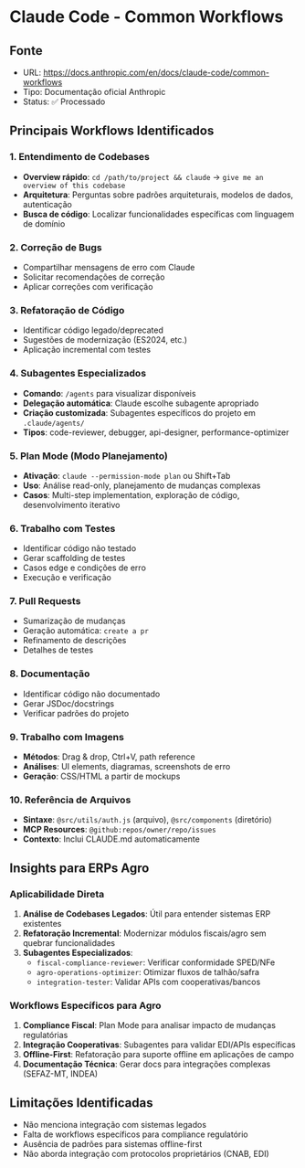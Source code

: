 # Claude Code - Common Workflows

## Fonte
- URL: https://docs.anthropic.com/en/docs/claude-code/common-workflows
- Tipo: Documentação oficial Anthropic
- Status: ✅ Processado

## Principais Workflows Identificados

### 1. Entendimento de Codebases
- **Overview rápido**: `cd /path/to/project && claude` → `give me an overview of this codebase`
- **Arquitetura**: Perguntas sobre padrões arquiteturais, modelos de dados, autenticação
- **Busca de código**: Localizar funcionalidades específicas com linguagem de domínio

### 2. Correção de Bugs
- Compartilhar mensagens de erro com Claude
- Solicitar recomendações de correção
- Aplicar correções com verificação

### 3. Refatoração de Código
- Identificar código legado/deprecated
- Sugestões de modernização (ES2024, etc.)
- Aplicação incremental com testes

### 4. Subagentes Especializados
- **Comando**: `/agents` para visualizar disponíveis
- **Delegação automática**: Claude escolhe subagente apropriado
- **Criação customizada**: Subagentes específicos do projeto em `.claude/agents/`
- **Tipos**: code-reviewer, debugger, api-designer, performance-optimizer

### 5. Plan Mode (Modo Planejamento)
- **Ativação**: `claude --permission-mode plan` ou Shift+Tab
- **Uso**: Análise read-only, planejamento de mudanças complexas
- **Casos**: Multi-step implementation, exploração de código, desenvolvimento iterativo

### 6. Trabalho com Testes
- Identificar código não testado
- Gerar scaffolding de testes
- Casos edge e condições de erro
- Execução e verificação

### 7. Pull Requests
- Sumarização de mudanças
- Geração automática: `create a pr`
- Refinamento de descrições
- Detalhes de testes

### 8. Documentação
- Identificar código não documentado
- Gerar JSDoc/docstrings
- Verificar padrões do projeto

### 9. Trabalho com Imagens
- **Métodos**: Drag & drop, Ctrl+V, path reference
- **Análises**: UI elements, diagramas, screenshots de erro
- **Geração**: CSS/HTML a partir de mockups

### 10. Referência de Arquivos
- **Sintaxe**: `@src/utils/auth.js` (arquivo), `@src/components` (diretório)
- **MCP Resources**: `@github:repos/owner/repo/issues`
- **Contexto**: Inclui CLAUDE.md automaticamente

## Insights para ERPs Agro

### Aplicabilidade Direta
1. **Análise de Codebases Legados**: Útil para entender sistemas ERP existentes
2. **Refatoração Incremental**: Modernizar módulos fiscais/agro sem quebrar funcionalidades
3. **Subagentes Especializados**: 
   - `fiscal-compliance-reviewer`: Verificar conformidade SPED/NFe
   - `agro-operations-optimizer`: Otimizar fluxos de talhão/safra
   - `integration-tester`: Validar APIs com cooperativas/bancos

### Workflows Específicos para Agro
1. **Compliance Fiscal**: Plan Mode para analisar impacto de mudanças regulatórias
2. **Integração Cooperativas**: Subagentes para validar EDI/APIs específicas
3. **Offline-First**: Refatoração para suporte offline em aplicações de campo
4. **Documentação Técnica**: Gerar docs para integrações complexas (SEFAZ-MT, INDEA)

## Limitações Identificadas
- Não menciona integração com sistemas legados
- Falta de workflows específicos para compliance regulatório
- Ausência de padrões para sistemas offline-first
- Não aborda integração com protocolos proprietários (CNAB, EDI)

